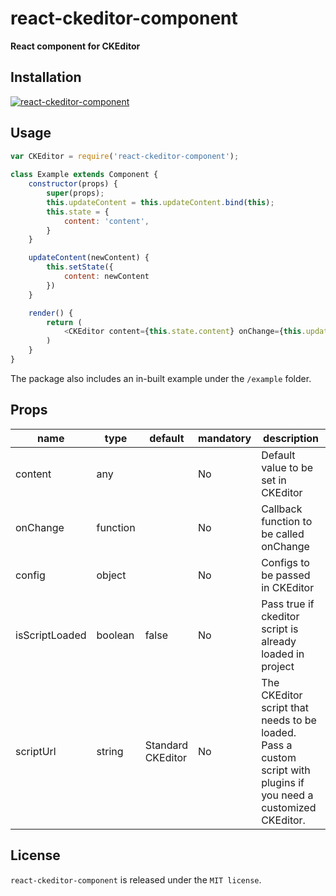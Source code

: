 # react-ckeditor-component

**React component for CKEditor**

## Installation

[![react-ckeditor-component](https://nodei.co/npm/react-ckeditor-component.png)](https://npmjs.org/package/react-ckeditor-component)

## Usage

```js
var CKEditor = require('react-ckeditor-component');
 
class Example extends Component {
    constructor(props) {
        super(props);
        this.updateContent = this.updateContent.bind(this);
        this.state = {
            content: 'content',
        }
    }

    updateContent(newContent) {
        this.setState({
            content: newContent
        })
    }

    render() {
        return (
            <CKEditor content={this.state.content} onChange={this.updateContent} />
        )
    }
}
```

The package also includes an in-built example under the `/example` folder.

## Props

<table class="table table-bordered table-striped">
    <thead>
    <tr>
        <th style="width: 15%;">name</th>
        <th style="width: 15%;">type</th>
        <th style="width: 15%;">default</th>
        <th style="width: 15%;">mandatory</th>
        <th>description</th>
    </tr>
    </thead>
    <tbody>
        <tr>
          <td>content</td>
          <td>any</td>
          <td></td>
          <td>No</td>
          <td>Default value to be set in CKEditor</td>
        </tr>
        <tr>
          <td>onChange</td>
          <td>function</td>
          <td></td>
          <td>No</td>
          <td>Callback function to be called onChange</td>
        </tr>
        <tr>
          <td>config</td>
          <td>object</td>
          <td></td>
          <td>No</td>
          <td>Configs to be passed in CKEditor</td>
        </tr>
        <tr>
          <td>isScriptLoaded</td>
          <td>boolean</td>
          <td>false</td>
          <td>No</td>
          <td>Pass true if ckeditor script is already loaded in project</td>
        </tr>
        <tr>
          <td>scriptUrl</td>
          <td>string</td>
          <td>Standard CKEditor</td>
          <td>No</td>
          <td>The CKEditor script that needs to be loaded. Pass a custom script with plugins if you need a customized CKEditor.</td>
        </tr>
    </tbody>
</table>

## License

`react-ckeditor-component` is released under the `MIT license`.
